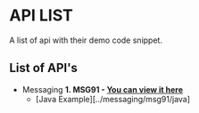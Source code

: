 # API LIST

A list of api with their demo code snippet.


## List of API's
* Messaging
  **1. MSG91 - [You can view it here][1]**
    * [Java Example][../messaging/msg91/java]




[1]: ../messaging/msg91
